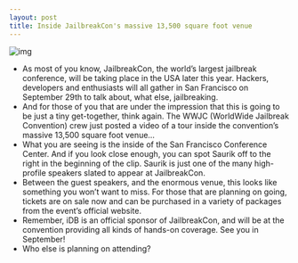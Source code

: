 ```yaml
---
layout: post
title: Inside JailbreakCon's massive 13,500 square foot venue
---
```

![img](http://media.idownloadblog.com/wp-content/uploads/2012/04/south-san-fran-conference.jpg)
* As most of you know, JailbreakCon, the world’s largest jailbreak conference, will be taking place in the USA later this year. Hackers, developers and enthusiasts will all gather in San Francisco on September 29th to talk about, what else, jailbreaking.
* And for those of you that are under the impression that this is going to be just a tiny get-together, think again. The WWJC (WorldWide Jailbreak Convention) crew just posted a video of a tour inside the convention’s massive 13,500 square foot venue…
* What you are seeing is the inside of the San Francisco Conference Center. And if you look close enough, you can spot Saurik off to the right in the beginning of the clip. Saurik is just one of the many high-profile speakers slated to appear at JailbreakCon.
* Between the guest speakers, and the enormous venue, this looks like something you won’t want to miss. For those that are planning on going, tickets are on sale now and can be purchased in a variety of packages from the event’s official website.
* Remember, iDB is an official sponsor of JailbreakCon, and will be at the convention providing all kinds of hands-on coverage. See you in September!
* Who else is planning on attending?

